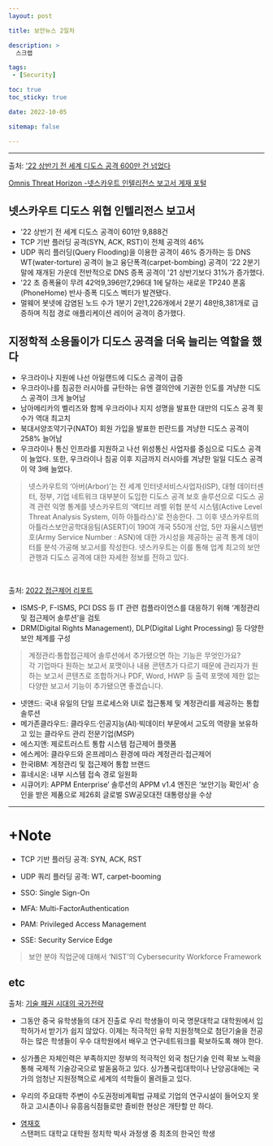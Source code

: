 ```yaml
---
layout: post

title: 보안뉴스 2일차

description: >
  스크랩

tags:
 - [Security]

toc: true
toc_sticky: true

date: 2022-10-05

sitemap: false

---
```

---
출처: ['22 상반기 전 세계 디도스 공격 600만 건 넘었다](https://www.boannews.com/media/view.asp?idx=110362)

[Omnis Threat Horizon -넷스카우트 인텔리전스 보고서 게재 포털](https://www.netscout.com/horizon?utm_source=google&utm_campaign=brand-campaign&utm_medium=search_paid&utm_content=product_page&gclid=Cj0KCQjw1vSZBhDuARIsAKZlijTlyjYuF4v65YuviDTnNZd4yj770wyznTWlYk1wRHOMpE-5bfA-InkaAraMEALw_wcB)

## 넷스카우트 디도스 위협 인텔리전스 보고서
- '22 상반기 전 세계 디도스 공격이 601만 9,888건
- TCP 기반 플러딩 공격(SYN, ACK, RST)이 전체 공격의 46%
- UDP 쿼리 플러딩(Query Flooding)을 이용한 공격이 46% 증가하는 등 DNS WT(water-torture) 공격이 늘고 융단폭격(carpet-bombing) 공격이 '22 2분기 말에 재개된 가운데 전반적으로 DNS 증폭 공격이 '21 상반기보다 31%가 증가했다.
- '22 초 증폭율이 무려 42억9,396만7,296대 1에 달하는 새로운 TP240 폰홈(PhoneHome) 반사·증폭 디도스 벡터가 발견됐다.
- 멀웨어 봇넷에 감염된 노드 수가 1분기 2만1,226개에서 2분기 48만8,381개로 급증하며 직접 경로 애플리케이션 레이어 공격이 증가했다.

## 지정학적 소용돌이가 디도스 공격을 더욱 늘리는 역할을 했다
- 우크라이나 지원에 나선 아일랜드에 디도스 공격이 급증
- 우크라이나를 침공한 러시아를 규탄하는 유엔 결의안에 기권한 인도를 겨냥한 디도스 공격이 크게 늘어남
- 남아메리카의 벨리즈와 함께 우크라이나 지지 성명을 발표한 대만의 디도스 공격 횟수가 역대 최고치
- 북대서양조약기구(NATO) 회원 가입을 발표한 핀란드를 겨냥한 디도스 공격이 258% 늘어남
- 우크라이나 통신 인프라를 지원하고 나선 위성통신 사업자를 중심으로 디도스 공격이 늘었다. 또한, 우크라이나 침공 이후 지금까지 러시아를 겨냥한 일일 디도스 공격이 약 3배 늘었다.



>넷스카우트의 ‘아버(Arbor)’는 전 세계 인터넷서비스사업자(ISP), 대형 데이터센터, 정부, 기업 네트워크 대부분이 도입한 디도스 공격 보호 솔루션으로 디도스 공격 관련 익명 통계를 넷스카우트의 ‘액티브 레벨 위협 분석 시스템(Active Level Threat Analysis System, 이하 아틀라스)’로 전송한다. 그 이후 넷스카우트의 아틀라스보안공학대응팀(ASERT)이 190여 개국 550개 산업, 5만 자율시스템번호(Army Service Number : ASN)에 대한 가시성을 제공하는 공격 통계 데이터를 분석·가공해 보고서를 작성한다.  넷스카우트는 이를 통해 업계 최고의 보안 관행과 디도스 공격에 대한 자세한 정보를 전하고 있다.


<br/>

출처: [2022 접근제어 리포트](https://www.boannews.com/media/view.asp?idx=110343)
-  ISMS-P, F-ISMS, PCI DSS 등 IT 관련 컴플라이언스를 대응하기 위해 ‘계정관리 및 접근제어 솔루션’을 검토
- DRM(Digital Rights Management), DLP(Digital Light Processing) 등 다양한 보안 체계를 구성

>계정관리·통합접근제어 솔루션에서 추가됐으면 하는 기능은 무엇인가요?  
각 기업마다 원하는 보고서 포맷이나 내용 콘텐츠가 다르기 때문에 관리자가 원하는 보고서 콘텐츠로 조합하거나 PDF, Word, HWP 등 출력 포맷에 제한 없는 다양한 보고서 기능이 추가됐으면 좋겠습니다.

 - 넷앤드: 국내 유일의 단일 프로세스와 UI로 접근통제 및 계정관리를 제공하는 통합 솔루션
 - 메가존클라우드: 클라우드·인공지능(AI)·빅데이터 부문에서 고도의 역량을 보유하고 있는 클라우드 관리 전문기업(MSP)
 - 에스지앤: 제로트러스트 통합 시스템 접근제어 플랫폼
 - 에스케어: 클라우드와 온프레미스 환경에 따라 계정관리·접근제어
 - 한국IBM: 계정관리 및 접근제어 통합 브랜드
 - 휴네시온: 내부 시스템 접속 경로 일원화
 - 시큐어키: APPM Enterprise’ 솔루션의 APPM v1.4 엔진은 ‘보안기능 확인서’ 승인을 받은 제품으로 제26회 글로벌 SW공모대전 대통령상을 수상  

- - -
# +Note
- TCP 기반 플러딩 공격: SYN, ACK, RST
- UDP 쿼리 플러딩 공격: WT, carpet-booming

- SSO: Single Sign-On
- MFA: Multi-FactorAuthentication
- PAM: Privileged Access Management
- SSE: Security Service Edge

> 보안 분야 직업군에 대해서 ‘NIST’의 Cybersecurity Workforce Framework

## etc
출처: [기술 패권 시대의 국가전략](https://www.joongang.co.kr/article/25106837)
- 그동안 중국 유학생들의 대거 진출로 우리 학생들이 미국 명문대학교 대학원에서 입학허가서 받기가 쉽지 않았다. 이제는 적극적인 유학 지원정책으로 첨단기술을 전공하는 많은 학생들이 우수 대학원에서 배우고 연구네트워크를 확보하도록 해야 한다.
- 싱가폴은 자체인력은 부족하지만 정부의 적극적인 외국 첨단기술 인력 확보 노력을 통해 국제적 기술강국으로 발돋움하고 있다. 싱가폴국립대학이나 난양공대에는 국가의 엄청난 지원정책으로 세계의 석학들이 몰려들고 있다.
- 우리의 주요대학 주변이 수도권정비계획법 규제로 기업의 연구시설이 들어오지 못하고 고시촌이나 유흥음식점들로만 즐비한 현상은 개탄할 만 하다.

- [염재호](https://namu.wiki/w/%EC%97%BC%EC%9E%AC%ED%98%B8)  
스탠퍼드 대학교 대학원 정치학 박사 과정생 중 최초의 한국인 학생  


